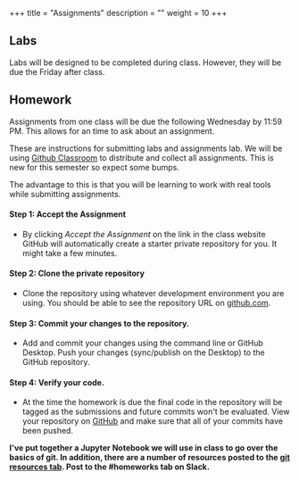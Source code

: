+++
title = "Assignments"
description = ""
weight = 10
+++

## Labs
Labs will be designed to be completed during class.  However, they will be due the Friday after class.

## Homework
Assignments from one class will be due the following Wednesday by 11:59 PM.  This allows for an time to ask about an assignment.

These are instructions for submitting labs and assignments lab. We will be using [Github Classroom](https://classroom.github.com) to distribute and collect all assignments.  This is new for this semester so expect some bumps.

The advantage to this is that you will be learning to work with real tools while submitting assignments.

#### Step 1: Accept the Assignment
- By clicking *Accept the Assignment* on the link in the class website GitHub will automatically create a starter private repository for you. It might take a few minutes.

#### Step 2: Clone the private repository
- Clone the repository using whatever development environment you are using. You should be able to see the repository URL on [github.com](http://github.com).

#### Step 3: Commit your changes to the repository.
- Add and commit your changes using the command line or GitHub Desktop.  Push your changes (sync/publish on the Desktop) to the GitHub repository.

#### Step 4: Verify your code.
- At the time the homework is due the final code in the repository will be tagged as the submissions and future commits won't be evaluated.  View your repository on [GitHub](https://github.com) and make sure that all of your commits have been pushed.

**I've put together a Jupyter Notebook we will use in class to go over the basics of git.  In addition, there are a number of resources posted to the [git resources tab](resources/git/). Post to the #homeworks tab on Slack.**
